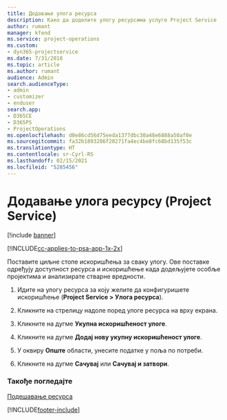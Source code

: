 ```yaml
---
title: Додавање улога ресурса
description: Како да доделите улогу ресурсима услуге Project Service
author: rumant
manager: kfend
ms.service: project-operations
ms.custom:
- dyn365-projectservice
ms.date: 7/31/2018
ms.topic: article
ms.author: rumant
audience: Admin
search.audienceType:
- admin
- customizer
- enduser
search.app:
- D365CE
- D365PS
- ProjectOperations
ms.openlocfilehash: d0e86cd56d75eeda1377dbc30a48e6888a50af0e
ms.sourcegitcommit: fa32b1893286f20271fa4ec4be8fc68bd135f53c
ms.translationtype: HT
ms.contentlocale: sr-Cyrl-RS
ms.lasthandoff: 02/15/2021
ms.locfileid: "5285456"
---
```

# <a name="add-resource-roles-project-service"></a>Додавање улога ресурсу (Project Service)

[!include [banner](../includes/psa-now-project-operations.md)]

[!INCLUDE[cc-applies-to-psa-app-1x-2x](../includes/cc-applies-to-psa-app-1x-2x.md)]

Поставите циљне стопе искоришћења за сваку улогу. Ове поставке одређују доступност ресурса и искоришћење када додељујете особље пројектима и анализирате стварне вредности.  
  
1.  Идите на улогу ресурса за коју желите да конфигуришете искоришћење (**Project Service > Улога ресурса**).  
  
2.  Кликните на стрелицу надоле поред улоге ресурса на врху екрана.  
  
3.  Кликните на дугме **Укупна искоришћеност улоге**.  
  
4.  Кликните на дугме **Додај нову укупну искоришћеност улоге**.  
  
5.  У оквиру **Опште** области, унесите податке у поља по потреби.  
  
6.  Кликните на дугме **Сачувај** или **Сачувај и затвори**.  
  
### <a name="see-also"></a>Такође погледајте  
 [Подешавање ресурса](../psa/set-up-resources.md)


[!INCLUDE[footer-include](../includes/footer-banner.md)]